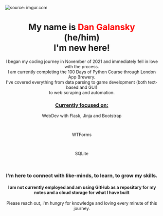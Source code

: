 <img href="https://imgur.com/GorCOKi"><img src="https://i.imgur.com/GorCOKi.jpg" title="source: imgur.com"></img>
<h1 align="center">My name is <span style="color: red;">Dan Galansky</span><br>
(he/him)
<br>I'm new here!</h1> 
<p align="center">I began my coding journey in November of 2021 and immediately fell in love with the process.<br> 
I am currently completing the 100 Days of Python Course through London App Brewery.<br>
I've covered everything from data parsing to game development (both text-based and GUI)<br> to web scraping and automation.<br></p>
<h3 align="center"><ins>Currently focused on:</ins></h3>
<p align="center">WebDev with Flask, Jinja and Bootstrap</p><br>
<p align="center">WTForms</p><br>
<p align="center">SQLite</p><br>
<h3 align="center">I'm here to connect with like-minds, to learn, to grow my skills.</h3>
<h4 align="center">I am not currently employed and am using GitHub as a repository for my notes and a cloud storage for what I have built</h4>
<p align="center">Please reach out, i'm hungry for knowledge and loving every minute of this journey.</p>
